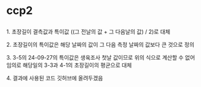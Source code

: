# ccp2<p>
<p>1. 초장길이 결측값과 특이값 ((그 전날의 값 + 그 다음날의 값) / 2)로 대체</p>
<p>2. 초장길이의 특이값은 해당 날짜의 값이 그 다음 측정 날짜의 값보다 큰 것으로 정의</p>
<p>3. 3-5의 24-09-27의 특이값은 생육조사 첫날 값이므로 위의 식으로 계산할 수 없어 임의로 해당일의 3-3과 4-1의 초장길이의 평균으로 대체</p>
<p>4. 결과에 사용된 코드 깃허브에 올려두겠음</p>
